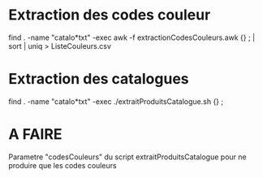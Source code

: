
# Extraction des codes couleur
find . -name "catalo*txt" -exec awk -f extractionCodesCouleurs.awk {} \; | sort | uniq > ListeCouleurs.csv

# Extraction des catalogues
find . -name "catalo*txt" -exec ./extraitProduitsCatalogue.sh {} \;


# A FAIRE
Parametre "codesCouleurs" du script extraitProduitsCatalogue pour ne produire que les codes couleurs 


